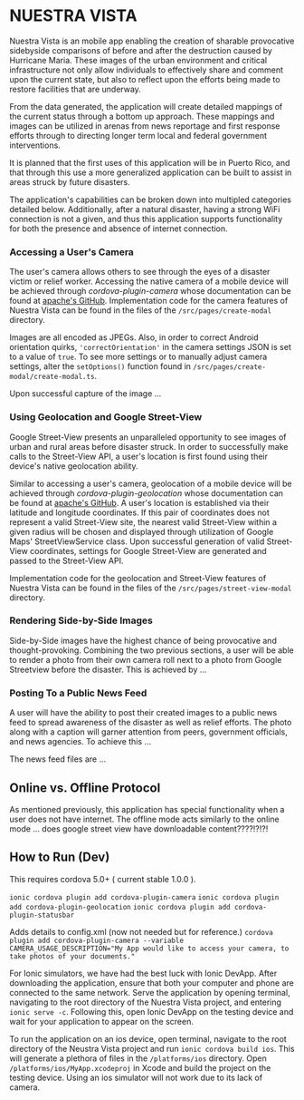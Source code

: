# NUESTRA VISTA

Nuestra Vista is an mobile app enabling the creation of sharable provocative side­by­side comparisons of before and after the destruction caused by Hurricane Maria. These images of the urban environment and critical infrastructure not only allow individuals to effectively share and comment upon the current state, but also to reflect upon the efforts being made to restore facilities that are underway.

From the data generated, the application will create detailed mappings of the current status through a bottom up approach. These mappings and images can be utilized in arenas from news reportage and first response efforts through to directing longer term local and federal government interventions.

It is planned that the first uses of this application will be in Puerto Rico, and that through this use a more generalized application can be built to assist in areas struck by future disasters.

The application's capabilities can be broken down into multipled categories detailed below. Additionally, after a natural disaster, having a strong WiFi connection is not a given, and thus this application supports functionality for both the presence and absence of internet connection.

### Accessing a User's Camera
The user's camera allows others to see through the eyes of a disaster victim or relief worker. Accessing the native camera of a mobile device will be achieved through _cordova-plugin-camera_ whose documentation can be found at [apache's GitHub](https://github.com/apache/cordova-plugin-camera). Implementation code for the camera features of Nuestra Vista can be found in the files of the `/src/pages/create-modal` directory.

Images are all encoded as JPEGs. Also, in order to correct Android orientation quirks, `'correctOrientation'` in the camera settings JSON is set to a value of `true`. To see more settings or to manually adjust camera settings, alter the `setOptions()` function found in `/src/pages/create-modal/create-modal.ts`.

Upon successful capture of the image ...

### Using Geolocation and Google Street-View
Google Street-View presents an unparalleled opportunity to see images of urban and rural areas before disaster struck. In order to successfully make calls to the Street-View API, a user's location is first found using their device's native geolocation ability.

Similar to accessing a user's camera, geolocation of a mobile device will be achieved through _cordova-plugin-geolocation_ whose documentation can be found at [apache's GitHub](https://github.com/apache/cordova-plugin-geolocation). A user's location is established via their latitude and longitude coordinates. If this pair of coordinates does not represent a valid Street-View site, the nearest valid Street-View within a given radius will be chosen and displayed through utilization of Google Maps' StreetViewService class. Upon successful generation of valid Street-View coordinates, settings for Google Street-View are generated and passed to the Street-View API.

Implementation code for the geolocation and Street-View features of Nuestra Vista can be found in the files of the `/src/pages/street-view-modal` directory.

### Rendering Side-by-Side Images
Side-by-Side images have the highest chance of being provocative and thought-provoking. Combining the two previous sections, a user will be able to render a photo from their own camera roll next to a photo from Google Streetview before the disaster. This is achieved by ...

### Posting To a Public News Feed
A user will have the ability to post their created images to a public news feed to spread awareness of the disaster as well as relief efforts. The photo along with a caption will garner attention from peers, government officials, and news agencies. To achieve this ...

The news feed files are ...

## Online vs. Offline Protocol

As mentioned previously, this application has special functionality when a user does not have internet. The offline mode acts similarly to the online mode ... does google street view have downloadable content????!?!?!

## How to Run (Dev)

This requires cordova 5.0+ ( current stable 1.0.0 ).

`ionic cordova plugin add cordova-plugin-camera`
`ionic cordova plugin add cordova-plugin-geolocation`
`ionic cordova plugin add cordova-plugin-statusbar`

Adds details to config.xml (now not needed but for reference.)
`cordova plugin add cordova-plugin-camera --variable CAMERA_USAGE_DESCRIPTION="My App would like to access your camera, to take photos of your documents."`

For Ionic simulators, we have had the best luck with Ionic DevApp. After downloading the application, ensure that both your computer and phone are connected to the same network. Serve the application by opening terminal, navigating to the root directory of the Nuestra Vista project, and entering `ionic serve -c`. Following this, open Ionic DevApp on the testing device and wait for your application to appear on the screen.

To run the application on an ios device, open terminal, navigate to the root directory of the Neustra Vista project and run `ionic cordova build ios`. This will generate a plethora of files in the `/platforms/ios` directory. Open `/platforms/ios/MyApp.xcodeproj` in Xcode and build the project on the testing device. Using an ios simulator will not work due to its lack of camera.
